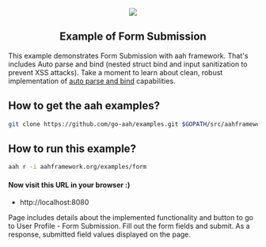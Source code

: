<p align="center">
  <img src="https://cdn.aahframework.org/assets/img/aah-logo-64x64.png" />
  <h2 align="center">Example of Form Submission</h2>
</p>

This example demonstrates Form Submission with aah framework. That's includes Auto parse and bind (nested struct bind and input sanitization to prevent XSS attacks). Take a moment to learn about clean, robust implementation of [auto parse and bind](https://docs.aahframework.org/request-parameters-auto-bind.html) capabilities.

## How to get the aah examples?

```bash
git clone https://github.com/go-aah/examples.git $GOPATH/src/aahframework.org/examples
```

## How to run this example?

```bash
aah r -i aahframework.org/examples/form
```

#### Now visit this URL in your browser :)

  * http://localhost:8080

Page includes details about the implemented functionality and button to go to User Profile - Form Submission. Fill out the form fields and submit. As a response, submitted field values displayed on the page.